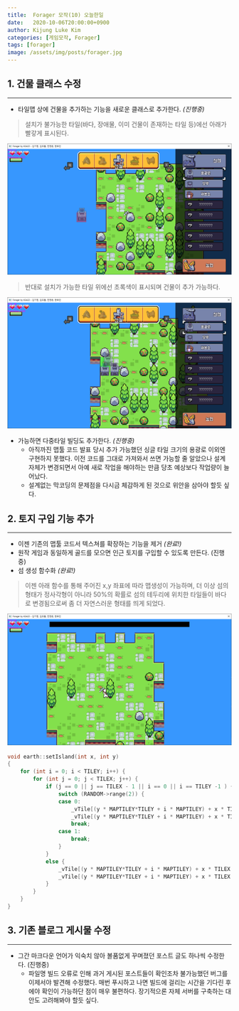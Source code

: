 ```yaml
---
title:  Forager 모작(10) 오늘한일
date:   2020-10-06T20:00:00+0900
author: Kijung Luke Kim
categories: [게임모작, Forager]
tags: [forager]
image: /assets/img/posts/forager.jpg
---
```


## 1. 건물 클래스 수정
---

- 타일맵 상에 건물을 추가하는 기능을 새로운 클래스로 추가한다. *(진행중)*

> 설치가 불가능한 타일(바다, 장애물, 이미 건물이 존재하는 타일 등)에선 아래가 빨갛게 표시된다.

![20201006-1.png](/assets/img/posts/20201006-1.PNG)

> 반대로 설치가 가능한 타일 위에선 초록색이 표시되며 건물이 추가 가능하다.

![20201006-2.png](/assets/img/posts/20201006-2.PNG)

- 가능하면 다중타일 빌딩도 추가한다. *(진행중)*
  - 아직까진 맵툴 코드 발표 당시 추가 가능했던 싱글 타일 크기의 용광로 이외엔 구현하지 못했다. 이전 코드를 그대로 가져와서 쓰면 가능할 줄 알았으나 설계 자체가 변경되면서 아예 새로 작업을 해야하는 만큼 당초 예상보다 작업량이 늘어났다.
  - 설계없는 막코딩의 문제점을 다시금 체감하게 된 것으로 위안을 삼아야 할듯 싶다.

## 2. 토지 구입 기능 추가
---

- 이젠 기존의 맵툴 코드서 텍스쳐를 확장하는 기능을 제거 *(완료!)*
-  원작 게임과 동일하게 골드를 모으면 인근 토지를 구입할 수 있도록 만든다. (진행중)
- 섬 생성 함수화 *(완료!)*

> 이젠 아래 함수를 통해 주어진 x,y 좌표에 따라 맵생성이 가능하며, 더 이상 섬의 형태가 정사각형이 아니라 50%의 확률로 섬의 테두리에 위치한 타일들이 바다로 변경됨으로써 좀 더 자연스러운 형태를 띄게 되었다. 

![20201006-3.png](/assets/img/posts/20201006-3.PNG)

``` cpp
void earth::setIsland(int x, int y)
{
	for (int i = 0; i < TILEY; i++) {
		for (int j = 0; j < TILEX; j++) {
			if (j == 0 || j == TILEX - 1 || i == 0 || i == TILEY -1 ) {
				switch (RANDOM->range(2)) {
				case 0:
					_vTile[(y * MAPTILEY*TILEY + i * MAPTILEY) + x * TILEX + j].terrKey = "plaintile";
					_vTile[(y * MAPTILEY*TILEY + i * MAPTILEY) + x * TILEX + j].terrainFrameX = RANDOM->range(4);
					break;
				case 1:
					break;
				}
			}
			else {
				_vTile[(y * MAPTILEY*TILEY + i * MAPTILEY) + x * TILEX + j].terrKey = "plaintile";
				_vTile[(y * MAPTILEY*TILEY + i * MAPTILEY) + x * TILEX + j].terrainFrameX = RANDOM->range(4);
			}
		}
	}
}
```



## 3. 기존 블로그 게시물 수정
---

- 그간 마크다운 언어가 익숙치 않아 볼품없게 꾸며졌던 포스트 글도 하나씩 수정한다. (진행중)
  - 파일명 빌드 오류로 인해 과거 게시된 포스트들이 확인조차 불가능했던 버그를 이제서야 발견해 수정했다. 매번 푸시하고 나면 빌드에 걸리는 시간을 기다린 후에야 확인이 가능하단 점이 매우 불편하다. 장기적으론 자체 서버를 구축하는 대안도 고려해봐야 할듯 싶다.